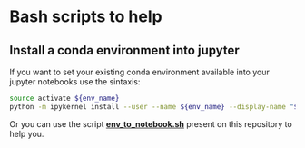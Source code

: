 # Bash scripts to help
## Install a conda environment into jupyter
If you want to set your existing conda environment available into your jupyter notebooks use the sintaxis:
```bash
source activate ${env_name}
python -m ipykernel install --user --name ${env_name} --display-name "${env_label}"
```

Or you can use the script [**env_to_notebook.sh**](https://github.com/bsaldivaremc2/bash_scripts/blob/master/env_to_notebook.sh") present on this repository to help you.

